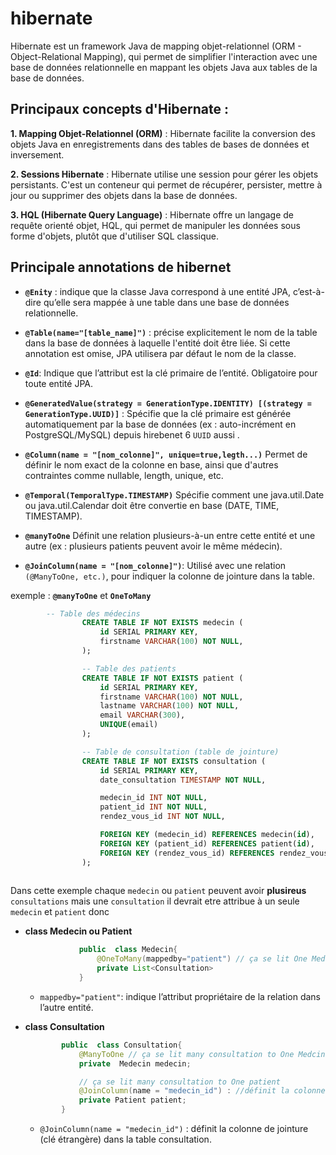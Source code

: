 # hibernate
Hibernate est un framework Java de mapping objet-relationnel (ORM - Object-Relational Mapping), qui permet de simplifier l'interaction avec une base de données relationnelle en mappant les objets Java aux tables de la base de données.


## Principaux concepts d'Hibernate :
__1. Mapping Objet-Relationnel (ORM)__ : Hibernate facilite la conversion des objets Java en enregistrements dans des tables de bases de données et inversement.

__2. Sessions Hibernate__ : Hibernate utilise une session pour gérer les objets persistants. C'est un conteneur qui permet de récupérer, persister, mettre à jour ou supprimer des objets dans la base de données.

__3. HQL (Hibernate Query Language)__ : Hibernate offre un langage de requête orienté objet, HQL, qui permet de manipuler les données sous forme d'objets, plutôt que d'utiliser SQL classique.

## Principale annotations de hibernet 
- __`@Enity`__ : indique que la classe Java correspond à une entité JPA, c’est-à-dire qu’elle sera mappée à une table dans une base de données relationnelle.

- __`@Table(name="[table_name]")`__ : précise explicitement le nom de la table dans la base de données à laquelle l'entité doit être liée. Si cette annotation est omise, JPA utilisera par défaut le nom de la classe.

- __`@Id`__: Indique que l’attribut est la clé primaire de l’entité. Obligatoire pour toute entité JPA.

- __`@GeneratedValue(strategy = GenerationType.IDENTITY) [(strategy = GenerationType.UUID)]`__ : Spécifie que la clé primaire est générée automatiquement par la base de données (ex : auto-incrément en PostgreSQL/MySQL) depuis hirebenet 6 `UUID` aussi .


- __`@Column(name = "[nom_colonne]", unique=true,legth...)`__
Permet de définir le nom exact de la colonne en base, ainsi que d'autres contraintes comme nullable, length, unique, etc.


- __`@Temporal(TemporalType.TIMESTAMP)`__
Spécifie comment une java.util.Date ou java.util.Calendar doit être convertie en base (DATE, TIME, TIMESTAMP).

- __`@manyToOne`__ Définit une relation plusieurs-à-un entre cette entité et une autre (ex : plusieurs patients peuvent avoir le même médecin).

-  __`@JoinColumn(name = "[nom_colonne]")`__: Utilisé avec une relation `(@ManyToOne, etc.)`, pour indiquer la colonne de jointure dans la table.

exemple : __`@manyToOne`__ et __`OneToMany`__
```sql
        -- Table des médecins
                CREATE TABLE IF NOT EXISTS medecin (
                    id SERIAL PRIMARY KEY,
                    firstname VARCHAR(100) NOT NULL,
                );

                -- Table des patients
                CREATE TABLE IF NOT EXISTS patient (
                    id SERIAL PRIMARY KEY,
                    firstname VARCHAR(100) NOT NULL,
                    lastname VARCHAR(100) NOT NULL,
                    email VARCHAR(300),
                    UNIQUE(email)
                );    

                -- Table de consultation (table de jointure)
                CREATE TABLE IF NOT EXISTS consultation (
                    id SERIAL PRIMARY KEY,
                    date_consultation TIMESTAMP NOT NULL,

                    medecin_id INT NOT NULL,
                    patient_id INT NOT NULL,
                    rendez_vous_id INT NOT NULL,

                    FOREIGN KEY (medecin_id) REFERENCES medecin(id),
                    FOREIGN KEY (patient_id) REFERENCES patient(id),
                    FOREIGN KEY (rendez_vous_id) REFERENCES rendez_vous(id)
                );
        
```
 Dans cette  exemple chaque `medecin` ou `patient` peuvent  avoir  __plusireus__ `consultations` mais  une `consultation` il devrait etre attribue à  un seule `medecin`  et `patient` donc 

- __class Medecin ou Patient__
    ```java
                public  class Medecin{
                    @OneToMany(mappedby="patient") // ça se lit One Medcin To Many Consultation
                    private List<Consultation>
                }
    ```
    - `mappedby="patient"`:  indique l’attribut propriétaire de la relation dans l’autre entité.

- __class Consultation__        
        
    ```java
            public  class Consultation{
                @ManyToOne // ça se lit many consultation to One Medcin
                private  Medecin medecin; 

                // ça se lit many consultation to One patient
                @JoinColumn(name = "medecin_id") : //définit la colonne de jointure (clé étrangère) dans la table
                private Patient patient;
            }
    ```   
   - `@JoinColumn(name = "medecin_id")` : définit la colonne de jointure (clé étrangère) dans la table consultation.      

   